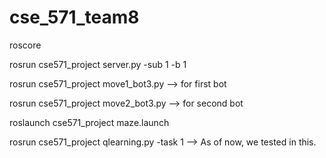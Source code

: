 # cse_571_team8

roscore

rosrun cse571_project server.py -sub 1 -b 1 

rosrun cse571_project move1_bot3.py --> for first bot

rosrun cse571_project move2_bot3.py --> for second bot

roslaunch cse571_project maze.launch

rosrun cse571_project qlearning.py -task 1 --> As of now, we tested in this.
